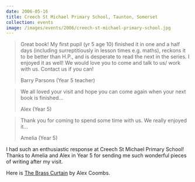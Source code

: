 ```yaml
---
date: 2006-05-16
title: Creech St Michael Primary School, Taunton, Somerset
collection: events
image: /images/events/2006/creech-st-michael-primary-school.jpg
---
```


> Great book! My first pupil (yr 5 age 10) finished it in one and a half days (including surreptitiously in lesson times e.g. maths), reckons it to be better than H.P., and is desperate to read the next in the series. I enjoyed it as well! We would love you to come and talk to us/ work with us. Contact us if you can!
> 
> <footer>Barry Parsons (Year 5 teacher)</footer>

<span></span>

> We all loved your visit and hope you can come again when your next book is finished...
> 
> <footer>Alex (Year 5)</footer>

<span></span>

> Thank you for coming to spend some time with us. We really enjoyed it...
> 
> <footer>Amelia (Year 5)</footer>

I had such an enthusiastic response at Creech St Michael Primary School! Thanks to Amelia and Alex in Year 5 for sending me such wonderful pieces of writing after my visit. 

Here is [The Brass Curtain](/pdf/creech-st-michaels-alexs-story.pdf) by Alex Coombs.
